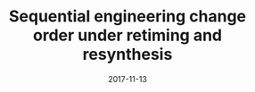 ---
title: "Sequential engineering change order under retiming and resynthesis"
collection: publications
permalink: /publication/2017-11-13-iccad-2017
date: 2017-11-13
venue: 'ICCAD'
paperurl: 'https://doi.org/10.1109/ICCAD.2017.8203767'
citation: 'Nian-Ze Lee, Victor N. Kravets, and Jie-Hong R. Jiang. In Proceedings of the International Conference on Computer-Aided Design, ICCAD, pages 109-116. IEEE, 2017.'
---
